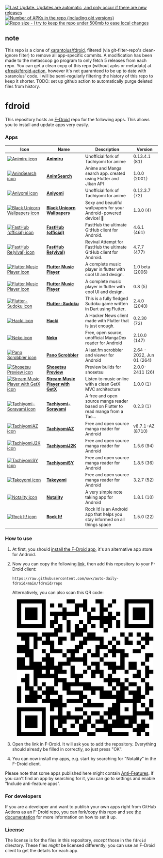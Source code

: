 [![Last Update. Updates are automatic, and only occur if there are new releases](https://img.shields.io/github/last-commit/uwx/auto-daily-fdroid?label=last%20update&style=for-the-badge)](https://github.com/uwx/auto-daily-fdroid/commits/main) [![Number of APKs in the repo (including old versions)](https://img.shields.io/github/directory-file-count/uwx/auto-daily-fdroid/fdroid/repo?extension=apk&label=APKs&style=for-the-badge&type=file)](https://github.com/uwx/auto-daily-fdroid/tree/main/fdroid/repo) [![Repo size - I try to keep the repo under 500mb to ease local changes](https://img.shields.io/github/repo-size/uwx/auto-daily-fdroid?style=for-the-badge)](https://docs.github.com/en/repositories/working-with-files/managing-large-files/about-large-files-on-github#repository-size-limits)

## note
This repo is a clone of [xarantolus/fdroid](https://github.com/xarantolus/fdroid), filtered (via git-filter-repo's clean-ignore filter) to remove all app-specific commits. A modification has been made to the metascoop go program to only fetch 5 releases from each repo. You can get a clean copy of this repo (without apks or metadata) at [efreak/fdroid-action](https://github.com/efreak/fdroid-action), however it's not guaranteed to be up to date with xaranolus' code. I will be semi-regularly filtering the history of this repo to keep it shorter. TODO: set up github action to automatically purge deleted files from history.

# fdroid
This repository hosts an [F-Droid](https://f-droid.org/) repo for the following apps. This allows you to install and update apps very easily.

### Apps

<!-- This table is auto-generated. Do not edit -->
| Icon | Name | Description | Version |
| --- | --- | --- | --- |
| <a href="https://github.com/Quickdesh/Animiru"><img src="fdroid/repo/icons/" alt="Animiru icon" width="36px" height="36px"></a> | [**Animiru**](https://github.com/Quickdesh/Animiru) | Unofficial fork of Tachiyomi for anime | 0.13.4.1 (81) |
| <a href="https://github.com/ArizArmeidi/AnimSearch"><img src="fdroid/repo/icons/com.example.anim_search.2001.png" alt="AnimSearch icon" width="36px" height="36px"></a> | [**AnimSearch**](https://github.com/ArizArmeidi/AnimSearch) | Anime and Manga search app. created using Flutter and Jikan API | 1.0.0 (2001) |
| <a href="https://github.com/jmir1/aniyomi"><img src="fdroid/repo/icons/" alt="Aniyomi icon" width="36px" height="36px"></a> | [**Aniyomi**](https://github.com/jmir1/aniyomi) | Unofficial fork of Tachiyomi for anime | 0.12.3.7 (72) |
| <a href="https://github.com/iamtheblackunicorn/Buwa"><img src="fdroid/repo/icons/com.blackunicorn.buwa.4.png" alt="Black Unicorn Wallpapers icon" width="36px" height="36px"></a> | [**Black Unicorn Wallpapers**](https://github.com/iamtheblackunicorn/Buwa) | Sexy and beautiful wallpapers for your Android-powered device! :black_heart: | 1.3.0 (4) |
| <a href="https://github.com/k0shk0sh/FastHub"><img src="fdroid/repo/icons/com.fastaccess.github.461.png" alt="FastHub (official) icon" width="36px" height="36px"></a> | [**FastHub (official)**](https://github.com/k0shk0sh/FastHub) | FastHub the ultimate GitHub client for Android. | 4.6.1 (461) |
| <a href="https://github.com/LightDestory/FastHub-RE"><img src="fdroid/repo/icons/" alt="FastHub Re(vival) icon" width="36px" height="36px"></a> | [**FastHub Re(vival)**](https://github.com/LightDestory/FastHub-RE) | Revival Attempt for FastHub the ultimate GitHub client for Android. | 4.7.7 (477) |
| <a href="https://github.com/amangautam1/flutter-musicplayer"><img src="fdroid/repo/icons/com.onedreamers.musicplayer.2006.png" alt="Flutter Music Player icon" width="36px" height="36px"></a> | [**Flutter Music Player**](https://github.com/amangautam1/flutter-musicplayer) | A complete music player in flutter with cool UI and design. | 1.0 beta (2006) |
| <a href="https://github.com/amangautam1/flutter-musicplayer"><img src="fdroid/repo/icons/com.yourcompany.musicplayer.5.png" alt="Flutter Music Player icon" width="36px" height="36px"></a> | [**Flutter Music Player**](https://github.com/amangautam1/flutter-musicplayer) | A complete music player in flutter with cool UI and design. | 0.8 (5) |
| <a href="https://github.com/VarunS2002/Flutter-Sudoku"><img src="fdroid/repo/icons/com.varuns2002.sudoku.2040.png" alt="Flutter-Sudoku icon" width="36px" height="36px"></a> | [**Flutter-Sudoku**](https://github.com/VarunS2002/Flutter-Sudoku) | This is a fully fledged Sudoku game written in Dart using Flutter. | 2.4.0 (2040) |
| <a href="https://github.com/Livinglist/Hacki"><img src="fdroid/repo/icons/" alt="Hacki icon" width="36px" height="36px"></a> | [**Hacki**](https://github.com/Livinglist/Hacki) | A Hacker News client made with Flutter that is just enough. | 0.2.30 (73) |
| <a href="https://github.com/CarlosEsco/Neko"><img src="fdroid/repo/icons/" alt="Neko icon" width="36px" height="36px"></a> | [**Neko**](https://github.com/CarlosEsco/Neko) | Free, open source, unofficial MangaDex reader  for Android | 2.10.0 (147) |
| <a href="https://github.com/kawaiiDango/pScrobbler"><img src="fdroid/repo/icons/" alt="Pano Scrobbler icon" width="36px" height="36px"></a> | [**Pano Scrobbler**](https://github.com/kawaiiDango/pScrobbler) | A last.fm scrobbler and viewer for Android | 2.64 - 2022, Jun 01 (264) |
| <a href="https://github.com/shosetsuorg/shosetsu-preview"><img src="fdroid/repo/icons/com.github.doomsdayrs.apps.shosetsu.debug.26.png" alt="Shosetsu Preview icon" width="36px" height="36px"></a> | [**Shosetsu Preview**](https://github.com/shosetsuorg/shosetsu-preview) | Preview builds for shosetsu | 2.0.0-2411 (26) |
| <a href="https://github.com/vellt/GetX-Stream-Music-Player-Flutter"><img src="fdroid/repo/icons/com.example.music_player_fluttter.1.png" alt="Stream Music Player with GetX icon" width="36px" height="36px"></a> | [**Stream Music Player with GetX**](https://github.com/vellt/GetX-Stream-Music-Player-Flutter) | Listen to music online with a clean GetX MVC architecture | 1.0.0 (1) |
| <a href="https://github.com/Suwayomi/Tachidesk-Sorayomi"><img src="fdroid/repo/icons/" alt="Tachiyomi-Sorayami icon" width="36px" height="36px"></a> | [**Tachiyomi-Sorayami**](https://github.com/Suwayomi/Tachidesk-Sorayomi) | A free and open source manga reader based on Flutter to read manga from a Tac... | 0.2.3 (1) |
| <a href="https://github.com/az4521/TachiyomiAZ"><img src="fdroid/repo/icons/eu.kanade.tachiyomi.az.8710.png" alt="TachiyomiAZ icon" width="36px" height="36px"></a> | [**TachiyomiAZ**](https://github.com/az4521/TachiyomiAZ) | Free and open source manga reader for Android | v8.7.1-AZ (8710) |
| <a href="https://github.com/Jays2Kings/tachiyomiJ2K"><img src="fdroid/repo/icons/" alt="TachiyomiJ2K icon" width="36px" height="36px"></a> | [**TachiyomiJ2K**](https://github.com/Jays2Kings/tachiyomiJ2K) | Free and open source manga reader for Android | 1.5.6 (94) |
| <a href="https://github.com/jobobby04/TachiyomiSY"><img src="fdroid/repo/icons/" alt="TachiyomiSY icon" width="36px" height="36px"></a> | [**TachiyomiSY**](https://github.com/jobobby04/TachiyomiSY) | Free and open source manga reader for Android | 1.8.5 (36) |
| <a href="https://github.com/CrepeTF/Takoyomi"><img src="fdroid/repo/icons/" alt="Takoyomi icon" width="36px" height="36px"></a> | [**Takoyomi**](https://github.com/CrepeTF/Takoyomi) | Free and open source manga reader for Android | 3.2.7 (52) |
| <a href="https://github.com/xarantolus/notality"><img src="fdroid/repo/icons/io.github.xarantolus.notality.10.png" alt="Notality icon" width="36px" height="36px"></a> | [**Notality**](https://github.com/xarantolus/notality) | A very simple note taking app for Android | 1.8.1 (10) |
| <a href="https://github.com/xarantolus/rockit"><img src="fdroid/repo/icons/" alt="Rock It! icon" width="36px" height="36px"></a> | [**Rock It!**](https://github.com/xarantolus/rockit) | Rock It! is an Android app that helps you stay informed on all things space | 1.5.0 (22) |
<!-- end apps table -->

### How to use
1. At first, you should [install the F-Droid app](https://f-droid.org/), it's an alternative app store for Android.
2. Now you can copy the following [link](https://raw.githubusercontent.com/uwx/auto-daily-fdroid/main/fdroid/repo), then add this repository to your F-Droid client:

    ```
    https://raw.githubusercontent.com/uwx/auto-daily-fdroid/main/fdroid/repo
    ```

    Alternatively, you can also scan this QR code:

    <p align="center">
      <img src=".github/qrcode.png?raw=true" alt="F-Droid repo QR code"/>
    </p>

3. Open the link in F-Droid. It will ask you to add the repository. Everything should already be filled in correctly, so just press "OK".
4. You can now install my apps, e.g. start by searching for "Notality" in the F-Droid client.

Please note that some apps published here might contain [Anti-Features](https://f-droid.org/en/docs/Anti-Features/). If you can't find an app by searching for it, you can go to settings and enable "Include anti-feature apps".

### For developers
If you are a developer and want to publish your own apps right from GitHub Actions as an F-Droid repo, you can fork/copy this repo and see  [the documentation](setup.md) for more information on how to set it up.

### [License](LICENSE)
The license is for the files in this repository, *except* those in the `fdroid` directory. These files *might* be licensed differently; you can use an F-Droid client to get the details for each app.
